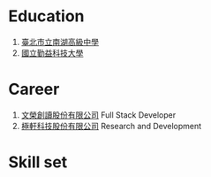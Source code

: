 # Education
  1. [臺北市立南湖高級中學](http://www.nhush.tp.edu.tw/)
  2. [國立勤益科技大學](https://www.ncut.edu.tw/)


# Career
  1. [文榮創讀股份有限公司](https://wrcd.ltd/) Full Stack Developer
  2. [極軒科技股份有限公司]() Research and Development


# Skill set
